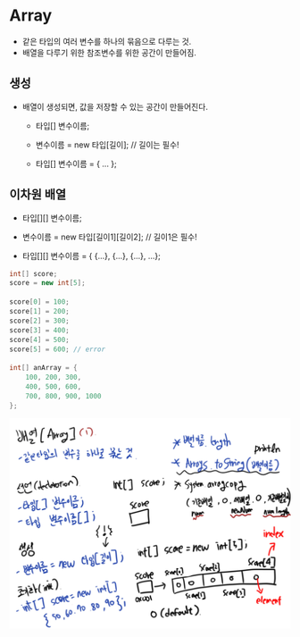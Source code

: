 # Array

- 같은 타입의 여러 변수를 하나의 묶음으로 다루는 것.
- 배열을 다루기 위한 참조변수를 위한 공간이 만들어짐.

## 생성
- 배열이 생성되면, 값을 저장할 수 있는 공간이 만들어진다.
  - 타입[] 변수이름;
  - 변수이름 = new 타입[길이]; // 길이는 필수!
  
  - 타입[] 변수이름 = { ... };

## 이차원 배열

- 타입[][] 변수이름;
- 변수이름 = new 타입[길이1][길이2]; // 길이1은 필수!

- 타입[][] 변수이름 = { {...}, {...}, {...}, ...};

```java
int[] score;
score = new int[5];

score[0] = 100;
score[1] = 200;
score[2] = 300;
score[3] = 400;
score[4] = 500;
score[5] = 600; // error

int[] anArray = { 
    100, 200, 300,
    400, 500, 600, 
    700, 800, 900, 1000
};
```


![배열(1)](../images/배열(1).jpg)
